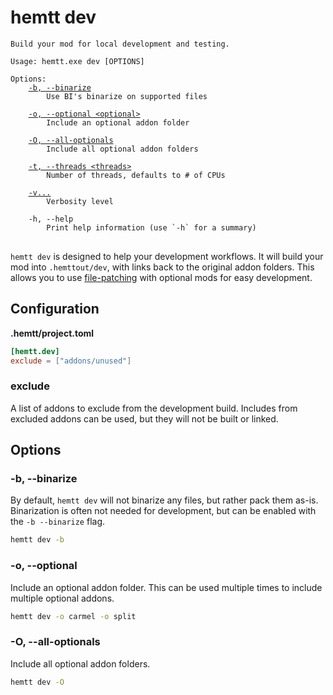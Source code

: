 # hemtt dev

<pre><code>Build your mod for local development and testing.

Usage: hemtt.exe dev [OPTIONS]

Options:
    <a href="#-b---binarize">-b, --binarize</a>
        Use BI's binarize on supported files

    <a href="#-o---optional">-o, --optional &lt;optional&gt;</a>
        Include an optional addon folder

    <a href="#-o---all-optionals">-O, --all-optionals</a>
        Include all optional addon folders

    <a href="commands.md#-t---threads">-t, --threads &lt;threads&gt;</a>
        Number of threads, defaults to # of CPUs

    <a href="commands.md#-v">-v...</a>
        Verbosity level

    -h, --help
        Print help information (use `-h` for a summary)
</code>
</pre>

`hemtt dev` is designed to help your development workflows. It will build your mod into `.hemttout/dev`, with links back to the original addon folders. This allows you to use [file-patching](#file-patching) with optional mods for easy development.

## Configuration

**.hemtt/project.toml**

```toml
[hemtt.dev]
exclude = ["addons/unused"]
```

### exclude

A list of addons to exclude from the development build. Includes from excluded addons can be used, but they will not be built or linked.

## Options

### -b, --binarize

By default, `hemtt dev` will not binarize any files, but rather pack them as-is. Binarization is often not needed for development, but can be enabled with the `-b --binarize` flag.

```bash
hemtt dev -b
```

### -o, --optional <optional>

Include an optional addon folder. This can be used multiple times to include multiple optional addons.

```bash
hemtt dev -o carmel -o split
```

### -O, --all-optionals

Include all optional addon folders.

```bash
hemtt dev -O
```
